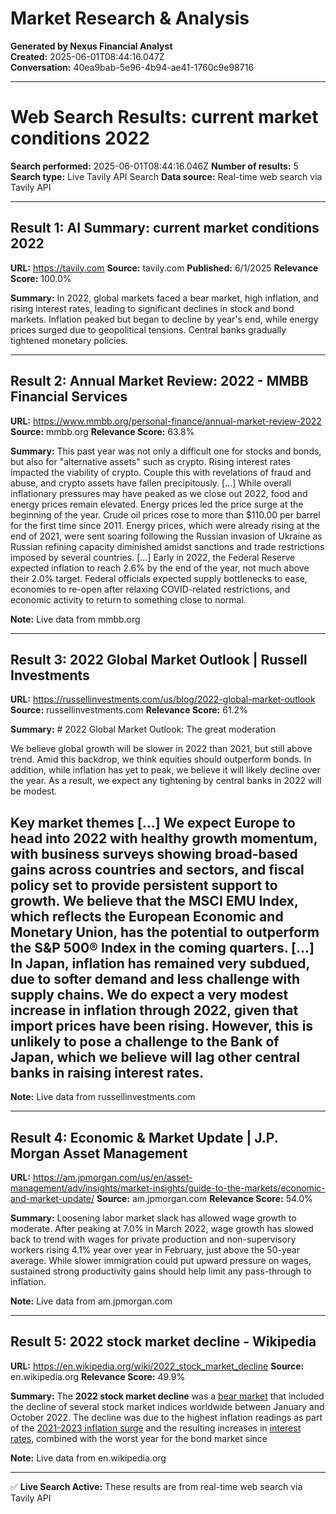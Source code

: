 # Market Research & Analysis

**Generated by Nexus Financial Analyst**  
**Created:** 2025-06-01T08:44:16.047Z  
**Conversation:** 40ea9bab-5e96-4b94-ae41-1760c9e98716

---

# Web Search Results: current market conditions 2022

**Search performed:** 2025-06-01T08:44:16.046Z
**Number of results:** 5
**Search type:** Live Tavily API Search
**Data source:** Real-time web search via Tavily API

---

## Result 1: AI Summary: current market conditions 2022

**URL:** https://tavily.com
**Source:** tavily.com
**Published:** 6/1/2025
**Relevance Score:** 100.0%

**Summary:** In 2022, global markets faced a bear market, high inflation, and rising interest rates, leading to significant declines in stock and bond markets. Inflation peaked but began to decline by year's end, while energy prices surged due to geopolitical tensions. Central banks gradually tightened monetary policies.


---

## Result 2: Annual Market Review: 2022 - MMBB Financial Services

**URL:** https://www.mmbb.org/personal-finance/annual-market-review-2022
**Source:** mmbb.org
**Relevance Score:** 63.8%

**Summary:** This past year was not only a difficult one for stocks and bonds, but also for "alternative assets" such as crypto. Rising interest rates impacted the viability of crypto. Couple this with revelations of fraud and abuse, and crypto assets have fallen precipitously. [...] While overall inflationary pressures may have peaked as we close out 2022, food and energy prices remain elevated. Energy prices led the price surge at the beginning of the year. Crude oil prices rose to more than $110.00 per barrel for the first time since 2011. Energy prices, which were already rising at the end of 2021, were sent soaring following the Russian invasion of Ukraine as Russian refining capacity diminished amidst sanctions and trade restrictions imposed by several countries. [...] Early in 2022, the Federal Reserve expected inflation to reach 2.6% by the end of the year, not much above their 2.0% target. Federal officials expected supply bottlenecks to ease, economies to re-open after relaxing COVID-related restrictions, and economic activity to return to something close to normal.

**Note:** Live data from mmbb.org

---

## Result 3: 2022 Global Market Outlook | Russell Investments

**URL:** https://russellinvestments.com/us/blog/2022-global-market-outlook
**Source:** russellinvestments.com
**Relevance Score:** 61.2%

**Summary:** # 2022 Global Market Outlook: The great moderation

We believe global growth will be slower in 2022 than 2021, but still above trend. Amid this backdrop, we think equities should outperform bonds. In addition, while inflation has yet to peak, we believe it will likely decline over the year. As a result, we expect any tightening by central banks in 2022 will be modest.

## **Key market themes** [...] We expect Europe to head into 2022 with healthy growth momentum, with business surveys showing broad-based gains across countries and sectors, and fiscal policy set to provide persistent support to growth. We believe that the MSCI EMU Index, which reflects the European Economic and Monetary Union, has the potential to outperform the S&P 500® Index in the coming quarters. [...] In Japan, inflation has remained very subdued, due to softer demand and less challenge with supply chains. We do expect a very modest increase in inflation through 2022, given that import prices have been rising. However, this is unlikely to pose a challenge to the Bank of Japan, which we believe will lag other central banks in raising interest rates.

**Note:** Live data from russellinvestments.com

---

## Result 4: Economic & Market Update | J.P. Morgan Asset Management

**URL:** https://am.jpmorgan.com/us/en/asset-management/adv/insights/market-insights/guide-to-the-markets/economic-and-market-update/
**Source:** am.jpmorgan.com
**Relevance Score:** 54.0%

**Summary:** Loosening labor market slack has allowed wage growth to moderate. After peaking at 7.0% in March 2022, wage growth has slowed back to trend with wages for private production and non-supervisory workers rising 4.1% year over year in February, just above the 50-year average. While slower immigration could put upward pressure on wages, sustained strong productivity gains should help limit any pass-through to inflation.

**Note:** Live data from am.jpmorgan.com

---

## Result 5: 2022 stock market decline - Wikipedia

**URL:** https://en.wikipedia.org/wiki/2022_stock_market_decline
**Source:** en.wikipedia.org
**Relevance Score:** 49.9%

**Summary:** The **2022 stock market decline** was a [bear market](/wiki/Bear_market "Bear market") that included the decline of several stock market indices worldwide between January and October 2022. The decline was due to the highest inflation readings as part of the [2021-2023 inflation surge](/wiki/2021-2023_inflation_surge "2021-2023 inflation surge") and the resulting increases in [interest rates](/wiki/Interest_rate "Interest rate"), combined with the worst year for the bond market since

**Note:** Live data from en.wikipedia.org

---


✅ **Live Search Active:** These results are from real-time web search via Tavily API
